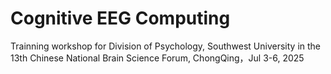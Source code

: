 # Cognitive EEG Computing
Trainning workshop for Division of Psychology, Southwest University in the 13th Chinese National Brain Science Forum, ChongQing，Jul 3-6, 2025
